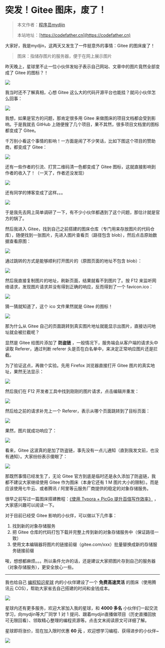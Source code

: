 # 突发！Gitee 图床，废了！

> 本文作者：[程序员mydjin](https://yuyuanweb.feishu.cn/wiki/Abldw5WkjidySxkKxU2cQdAtnah)
>
> 本站地址：[https://codefather.cn](https://codefather.cn)

大家好，我是mydjin，这两天又发生了一件挺意外的事情：Gitee 的图床废了！

> 图床：指储存图片的服务器，便于在网上展示图片

昨天晚上，星球里不止一位小伙伴发帖子表示自己网站、文章中的图片竟然全部变成了 Gitee 的图标？！

![](https://pic.yupi.icu/5563/202311091233311.png)

我当时还不了解真相，心想 Gitee 这么大的代码开源平台也能挂？就问小伙伴怎么回事：

![](https://pic.yupi.icu/5563/202311091233306.png)

我想，如果是官方的问题，那肯定很多用 Gitee 来做图床的项目文档都会受到影响。于是我就去 GitHub 上随便搜了几个项目，果不其然，很多项目文档里的图标都变成了 Gitee。

千万别小看这个事情的影响！一方面是闹了不少笑话，比如下图这个项目的赞助商，都变成了 Gitee：

![](https://pic.yupi.icu/5563/202311091233316.png)

还有一些作者的引流、打赏二维码清一色都变成了 Gitee 图标，这就直接影响到作者的收入了！（一天了，作者还没发现）

![](https://pic.yupi.icu/5563/202311091233360.png)

还有同学的博客变成了这样。。。

![](https://pic.yupi.icu/5563/202311091233371.png)

于是我先去网上简单调研了一下，有不少小伙伴都遇到了这个问题，那估计就是官方的锅了。

然后我进入 Gitee，找到自己之前搭建的图床仓库（专门用来存放图片的代码仓库），随便找到一张图片，先进入图片查看页（路径包含 blob），然后点击原始数据查看原图：

![](https://pic.yupi.icu/5563/202311091233402.png)

通过跳转的方式是能够顺利打开图片的（原图页面的地址不包含 blob）：

![](https://pic.yupi.icu/5563/202311091233851.png)

然后我直接复制图片的地址，刷新页面，结果就看不到图片了。按 F12 来监听网络请求，发现图片请求并没有得到正确的响应，反而得到了一个 favicon.ico：

![](https://pic.yupi.icu/5563/202311091233822.png)

猜一猜就知道了，这个 ico 文件果然就是 Gitee 的图标！

![](https://pic.yupi.icu/5563/202311091233839.png)

那为什么从 Gitee 自己的页面跳转到真实图片地址就能显示出图片，直接访问地址就会被拦截呢？

显然是 Gitee 给图片添加了 **防盗链** ，一般情况下，服务端会从客户端的请求头中读取 Referer，通过判断 referer 头是否在白名单中，来决定正常响应图片还是拦截。

为了验证这点，再做个实验。先用 Firefox 浏览器直接打开 Gitee 图片的真实地址，果然无法显示：

![](https://pic.yupi.icu/5563/202311091233847.png)

然后我们在 F12 开发者工具中找到刚刚的图片请求，点击编辑并重发：

![](https://pic.yupi.icu/5563/202311091233873.png)

然后给之前的请求补充上一个 Referer，表示从哪个页面跳转到了目标页面：

![](https://pic.yupi.icu/5563/202311091233000.png)

果然，图片就成功响应了：

![](https://pic.yupi.icu/5563/202311091233290.png)

看来，Gitee 这波真的是加了防盗链，事先没有一点儿通知（直到我发文前，也没有通知）。大家纷纷表示傻眼了：

![](https://pic.yupi.icu/5563/202311091233350.png)

那既然事情已经发生了，无论 Gitee 官方到底是临时还是永久添加了防盗链，我都不建议大家继续使用 Gitee 作为图床（本身它还有 1 M 图片大小的限制）。而是应该使用七牛云、或者腾讯 / 阿里等云服务厂商提供的稳定的对象存储服务。

很早之前写过一篇图床搭建教程：[《使用 Typora + PicGo 提升百倍写作效率》](https://mp.weixin.qq.com/s?__biz=MzI1NDczNTAwMA==&mid=2247483894&idx=1&sn=7291fead256beeaba78e90bd8b046c96&scene=21#wechat_redirect) ，大家感兴趣可以阅读一下。

对于目前已经受 Gitee 影响的小伙伴，可以做以下几件事：

1. 找到新的对象存储服务
2. 把 Gitee 仓库的代码打包下载并完整上传到新的对象存储服务中（保证路径一致）
3. 使用文本编辑器将图片的链接前缀（gitee.com/xxx）批量替换成新的存储服务链接前缀

唉，想想都麻烦。。。所以条件允许的话，还是建议大家把图片存到自己的服务器（对象存储服务），更安全放心一些。



------


我也给自己 [编程知识星球](https://mp.weixin.qq.com/s?__biz=MzI1NDczNTAwMA==&mid=2247505617&idx=1&sn=73c5e2b1ad9b22d93e8fd6153199ab22&scene=21#wechat_redirect) 内的小伙伴建设了一个 **免费高速灵活** 的图床（使用腾讯云 COS），帮助大家省去自己搭建的时间和金钱成本。

![](https://pic.yupi.icu/5563/202311091233366.png)

星球内还有更多服务，欢迎大家加入我的星球，和 **4000 多名** 小伙伴们一起交流学习，向mydjin等大厂同学 1 对 1 提问、跟着mydjin直播做项目（历史直播回放可无限回看）、领取精心整理的编程资源等。点击文末阅读原文可详细了解。

星球即将涨价，现在加入限时优惠 **60 元** ，欢迎想学习编程、获得进步的小伙伴~

![](https://pic.yupi.icu/5563/202311091233435.png)